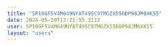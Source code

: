```yaml
---
title: "SP10GF5V4M649NYAT49SC97MGZX556DP98JM6XKS5"
date: 2024-05-30T12:21:55.311Z
user: SP10GF5V4M649NYAT49SC97MGZX556DP98JM6XKS5
layout: "users"
---
```

    